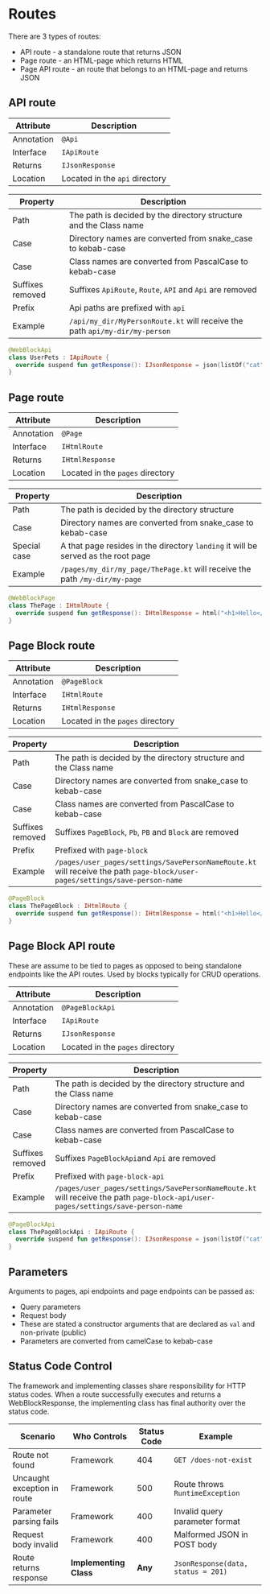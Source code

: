 # Routes

There are 3 types of routes:

- API route - a standalone route that returns JSON
- Page route - an HTML-page which returns HTML
- Page API route - an route that belongs to an HTML-page and returns JSON

## API route

| Attribute  | Description                    |
|------------|--------------------------------|
| Annotation | `@Api`                         |
| Interface  | `IApiRoute`                    |
| Returns    | `IJsonResponse`                |
| Location   | Located in the `api` directory |

| Property         | Description                                                                 |
|------------------|-----------------------------------------------------------------------------|
| Path             | The path is decided by the directory structure and the Class name           |
| Case             | Directory names are converted from snake_case to kebab-case                 |
| Case             | Class names are converted from PascalCase to kebab-case                     |
| Suffixes removed | Suffixes `ApiRoute`, `Route`, `API` and `Api` are removed                   |
| Prefix           | Api paths are prefixed with `api`                                           |
| Example          | `/api/my_dir/MyPersonRoute.kt` will receive the path `api/my-dir/my-person` |

```kotlin
@WebBlockApi
class UserPets : IApiRoute {
  override suspend fun getResponse(): IJsonResponse = json(listOf("cat", "dog"))
}
```

## Page route

| Attribute  | Description                      |
|------------|----------------------------------|
| Annotation | `@Page`                          |
| Interface  | `IHtmlRoute`                     |
| Returns    | `IHtmlResponse`                  |
| Location   | Located in the `pages` directory |

| Property     | Description                                                                       |
|--------------|-----------------------------------------------------------------------------------|
| Path         | The path is decided by the directory structure                                    |
| Case         | Directory names are converted from snake_case to kebab-case                       |
| Special case | A that page resides in the directory `landing` it will be served as the root page |
| Example      | `/pages/my_dir/my_page/ThePage.kt` will receive the path `/my-dir/my-page`        |

```kotlin
@WebBlockPage
class ThePage : IHtmlRoute {
  override suspend fun getResponse(): IHtmlResponse = html("<h1>Hello</h1>")
}
```

## Page Block route

| Attribute  | Description                      |
|------------|----------------------------------|
| Annotation | `@PageBlock`                     |
| Interface  | `IHtmlRoute`                     |
| Returns    | `IHtmlResponse`                  |
| Location   | Located in the `pages` directory |

| Property         | Description                                                                                                                 |
|------------------|-----------------------------------------------------------------------------------------------------------------------------|
| Path             | The path is decided by the directory structure and the Class name                                                           |
| Case             | Directory names are converted from snake_case to kebab-case                                                                 |
| Case             | Class names are converted from PascalCase to kebab-case                                                                     |
| Suffixes removed | Suffixes `PageBlock`, `Pb`, `PB` and `Block` are removed                                                                    |
| Prefix           | Prefixed with `page-block`                                                                                                  |
| Example          | `/pages/user_pages/settings/SavePersonNameRoute.kt` will receive the path `page-block/user-pages/settings/save-person-name` |

```kotlin
@PageBlock
class ThePageBlock : IHtmlRoute {
  override suspend fun getResponse(): IHtmlResponse = html("<h1>Hello</h1>")
}
```

## Page Block API route

These are assume to be tied to pages as opposed to being standalone endpoints like the API routes.
Used by blocks typically for CRUD operations.

| Attribute  | Description                      |
|------------|----------------------------------|
| Annotation | `@PageBlockApi`                  |
| Interface  | `IApiRoute`                      |
| Returns    | `IJsonResponse`                  |
| Location   | Located in the `pages` directory |

| Property         | Description                                                                                                                     |
|------------------|---------------------------------------------------------------------------------------------------------------------------------|
| Path             | The path is decided by the directory structure and the Class name                                                               |
| Case             | Directory names are converted from snake_case to kebab-case                                                                     |
| Case             | Class names are converted from PascalCase to kebab-case                                                                         |
| Suffixes removed | Suffixes `PageBlockApi`and `Api` are removed                                                                                    |
| Prefix           | Prefixed with `page-block-api`                                                                                                  |
| Example          | `/pages/user_pages/settings/SavePersonNameRoute.kt` will receive the path `page-block-api/user-pages/settings/save-person-name` |

```kotlin
@PageBlockApi
class ThePageBlockApi : IApiRoute {
  override suspend fun getResponse(): IJsonResponse = json(listOf("cat", "dog"))
}
```

## Parameters

Arguments to pages, api endpoints and page endpoints can be passed as:

- Query parameters
- Request body
- These are stated a constructor arguments that are declared as `val` and non-private (public)
- Parameters are converted from camelCase to kebab-case

## Status Code Control

The framework and implementing classes share responsibility for HTTP status codes. When a route successfully executes
and returns a WebBlockResponse, the implementing class has final authority over the status code.

| Scenario                    | Who Controls           | Status Code | Example                            |
|-----------------------------|------------------------|-------------|------------------------------------|
| Route not found             | Framework              | 404         | `GET /does-not-exist`              |
| Uncaught exception in route | Framework              | 500         | Route throws `RuntimeException`    |
| Parameter parsing fails     | Framework              | 400         | Invalid query parameter format     |
| Request body invalid        | Framework              | 400         | Malformed JSON in POST body        |
| Route returns response      | **Implementing Class** | **Any**     | `JsonResponse(data, status = 201)` |
